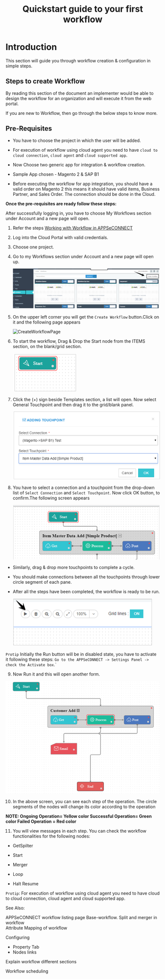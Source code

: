 ﻿---
title: "Quickstart guide to your first workflow"
toc: true
tag: developers
category: "Workflow"
menus: 
    workflow:
        icon: fa fa-link
        title: "Getting started with Workflow" 
        identifier: quickstartworkflow
---

# Introduction

This section will guide you through workflow creation & configuration in simple steps.

## Steps to create Workflow

By reading this section of the document an implementer would be able to design the workflow for an organization and will execute it from the web portal. 

If you are new to Workflow, then go through the below steps to know more.


## Pre-Requisites

* You have to choose the project in which the user will be added.

* For execution of workflow using cloud agent you need to have `cloud to cloud connection`, `cloud agent` and `cloud supported app`.

* Now Choose two generic app for integration & workflow creation.

* Sample App chosen - Magento 2 & SAP B1

* Before executing the workflow for app integration, you should have a valid order on Magento 2 this means it should have valid items, Business Partner, and Sales Order.
The connection should be done in the Cloud.

**Once the pre-requisites are ready follow these steps:**

After successfully logging in, you have to choose My Workflows section under Account and a new page will open.

1. Refer the  steps
[Working with Workflow in APPSeCONNECT](https://github.com/appseconnect/docs/blob/demo/_posts/Workflow-Management/2018-08-14-overview.md#working-with-workflow-in-appseconnect) 
2. Log into the Cloud Portal with valid credentials.

3. Choose one project.

4. Go to my Workflows section under Account and a new page will open up.

   ![WorkflowPage](/staticfiles/workflow-management/media/WorkflowPage.png)

5. On the upper left corner you will get the `Create Workflow` button.Click on it and the following page appears

   ![CreateWorkflowPage](/staticfiles/workflow-management/media/CreateWorkflowPage.png)

6. To start the workflow, Drag & Drop the Start node from the ITEMS section, on the blank/grid section.

    ![Start](/staticfiles/workflow-management/media/Start.png)

7. Click the (+) sign beside Templates section, a list will open. Now select General Touchpoint and then drag it to the grid/blank panel.

     ![AddTouchpoint](/staticfiles/workflow-management/media/AddTouchpoint.png)

8. You have to select a connection and a touchpoint from the drop-down list of `Select Connection` and `Select Touchpoint`. Now click OK button, to confirm.The following screen appears

   ![Masterdata-Add](/staticfiles/workflow-management/media/Masterdata-Add.png)

* Similarly, drag & drop more touchpoints to complete a cycle.

* You should make connections between all the touchpoints through lower circle segment of each pane.

* After all the steps have been completed, the workflow is ready to be run.

    ![Runbutton](/staticfiles/workflow-management/media/Runbutton.png)

`Protip` Initially the Run button will be in disabled state, you have to activate it following these steps:
`Go to the APPSeCONNECT -> Settings Panel -> check the Activate box`.`

9. Now Run it and this will open another form.

 ![Workflow-Executed](/staticfiles/workflow-management/media/Workflow-Executed.png)

10. In the above screen, you can see each step of the operation. 
The circle segments of the nodes will change its color according to the operation


**NOTE: Ongoing Operation= Yellow color
        Successful Operation= Green color
        Failed Operation  = Red color**

11. You will view messages in each step. You can check the workflow functionalities for the following nodes:

* GetSpilter

* Start

* Merger
* Loop
* Halt Resume

`Protip`: For execution of workflow using cloud agent you need to have cloud to cloud connection, cloud agent and cloud supported app.

See Also:

APPSeCONNECT workflow listing page
Base-workflow.
Split and merger in workflow     
Attribute Mapping of workflow



Configuring 

- Property Tab
- Nodes links

Explain workflow different sections

Workflow scheduling
